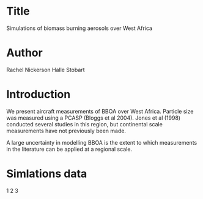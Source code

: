 # Title
Simulations of biomass burning aerosols over West Africa

# Author
Rachel Nickerson
Halle Stobart

# Introduction
We present aircraft measurements of BBOA over West Africa. 
Particle size was measured using a PCASP (Bloggs et al 2004).
Jones et al (1998) conducted several studies in this region, but continental scale measurements have not previously been made.

A large uncertainty in modelling BBOA is the extent to which 
measurements in the literature can be applied at a regional scale.

# Simlations data
1
2
3
